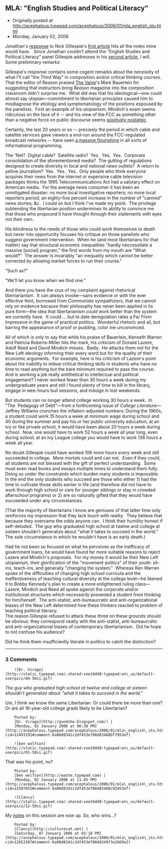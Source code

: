 ## MLA: "English Studies and Political Literacy"

 * Originally posted at http://acephalous.typepad.com/acephalous/2006/01/mla_english_stu.html
 * Monday, January 02, 2006



Jonathan's [response](http://www.thevalve.org/go/valve/article/nick\_gillespie\_goes\_to\_mla/) to Nick Gillespie's [first article](http://www.tcsdaily.com/article.aspx?id=122705A) hits all the notes mine would have.   Since Jonathan couldn't attend the "English Studies and Political Literacy" panel Gillespie addresses in his [second article](http://www.tcsdaily.com/article.aspx?id=122805B), I will.  Some preliminary remarks:

Gillespie's response contains some cogent remarks about the necessity of what I'll call "the Third Way" in composition and/or critical thinking courses.  That the editor of _Reason_ praised [The Valve](http://www.thevalve.org/)'s Mark Bauerlein for suggesting that instructors bring _Reason_ magazine into the composition classroom didn't surprise me.  What did was that his ideological—one could almost say utopian—commitment to libertarian principles caused him to misdiagnose the etiology and symptomatology of the positions espoused by the panelists.  First an example of his utopianism:
Mindich's exam seems
ridiculous on the face of it -- and his view of the FCC as something
other than a negative force on public discourse seems [positively nostalgic](http://www.reason.com/0503/cr.gg.who.shtml).

Certainly, the last 20 years or so -- precisely the period in which
cable and satellite services gave viewers a end-run around the
FCC-regulated broadcast networks -- have seen [a massive flourishing](http://www.reason.com/0401/fe.bc.domination.shtml) in all sorts of informational programming. 

The 'Net?  Digital cable?  Satellite radio?  Yes.  Yes.  Yes.  Corporate consolidation of the aforementioned media?  The gutting of regulations designed to create diversity in local and national news outlets?  A return to yellow journalism?  Yes.  Yes.  Yes.  Only people who think everyone acquires their news from the internet or expensive cable television packages thinks the 1995 Telecommunications Act had a salutary effect on American media.  For the average news consumer it has been an unmitigated disaster: no more local investigative reporters; no more local reporters period; an eighty-five percent increase in the number of "canned" news stories; &c.  I could on but I think I've made my point.  The privilege subtending the libertarian position undermines its ability to convince me that those who propound it have thought through their statements with eyes not their own. 

His blindness to the needs of those who could work themselves to death but never into opportunity focuses his critique on those panelists who suggest government intervention.  When he (and most libertarians for that matter) say that structural economic inequalities "hardly neccessitate a massive [social] program," the first words from my mouth are "What would?"  The answer is invariably "an inequality which cannot be better corrected by allowing market forces to run their course."

"Such as?"

"We'll let you know when we find one."

And there you have the crux of my complaint against rhetorical libertarianism.  It can always invoke—sans evidence or with the ever effective feint, borrowed from Communists sympathizers, that we cannot rely on evidence because their philosophy has never been applied in its pure form—the idea that libertarianism _could_ work better than the system we currently have.  It could ... but to date deregulation rates a Far From Impressive in the game of practical politics.  Wonderful rhetoric and all, but barring the appearance of proof or pudding, color me unconvinced.  

All of which is only to say that while his praise of Bauerlein, Kenneth Warren and Patricia Roberts-Miller hits the mark, his criticism of Donald Lazere, Adolf Reed and David Mindich misses.  Badly.  He attacks them not for the New Left ideology informing their every word but for the quality of their economic arguments.  For example, here is his criticism of Lazere's point about the inability to imbue critical thinking skills in students who have no time to read anything but the bare minimum required to pass the course:
And is working a job really antithetical to intellectual and political engagement? I never worked fewer than 30 hours a week during my undergraduate years and still I found plenty of time to kill in the library, engage in wee-hours bull sessions, and indulge in lost weekends.

But students can no longer attend college working 30 hours a week.  In "The  Pedagogy of Debt"—from a forthcoming issue of _College Literature_—Jeffrey Williams crunches the inflation-adjusted numbers:
During the 1960s, a student could work 15 hours a week at minimum wage during school and 40 during the summer and pay his or her public university education; at an Ivy or like private school, it would have been about 20 hours a week during school.  Now, one would have to work 52 hours a week all year long, even during school; at an Ivy League college you would have to work 136 hours a week all year.

No doubt Gillespie could have worked 106 more hours _every_ week and still succeeded in college.  Mere mortals could and can not.  Even if they could, all students are not blessed with the gift of perfect understanding.  Some must even read books and essays multiple times to understand them fully.  Doing so under the constraints which burden many students is impossible.  In the end the only students who succeed are those who either 1) had the time to cultivate those skills earlier in life (and therefore did not have to work through high school or care for younger siblings or stay in crowded afterschool programs) or 2) are so naturally gifted that they would have succeeded under any circumstances.  

(That the majority of libertarians I know are geniuses of that latter time only reinforces my impression that they lack touch with reality.  They believe that because they overcame the odds anyone can.  I think their humility honest if self-deluded.  The guy who graduated high school at twelve and college at sixteen shouldn't generalize about "what it takes to succeed in the world."  The sole circumstance in which he wouldn't have is an early death.)

Had he not been so focused on what he perceives as the inefficacy of government loans, he would have found far more suitable reasons to reject Lazere and Mindich's proposals.  For my money it would be their New Left utopianism, their glorification of the "movement politics" of their youth: sit-ins, teach-ins, and generally "changing the system."  Whereas Ken Warren spoke of the difficulties of changing high school curricula and the ineffectiveness of teaching cultural diversity at the college level—he likened it to Bobby Kennedy's plan to create a more enlightened ruling class—Lazere, Mindich and Reed all spoke against the corporate and/or institutional structures which _necessarily_ prevented a student from thinking for him/herself.  The anti-statist, anti-bureaucratic and anti-organizational biases of the New Left determined how these thinkers reacted to problem of teaching political literacy.    
The reason Gillespie refused to attack these three on these grounds should be obvious: they correspond neatly with the anti-statist, anti-bureaucratic and anti-organizational biases of contemporary libertarianism.  Did he hope to not confuse his audience?

Did he think them insufficiently literate in politics to catch the distinction?

		

* * *

### 3 Comments 

		

                
[]()

	

		![Dr. Virago](http://static.typepad.com/.shared:vee3ddd0:typepad:en\_us/default-userpics/04-50si.gif)
	

	

		

_The guy who graduated high school at twelve and college at sixteen shouldn't generalize about "what it takes to succeed in the world."_

Um, I think we know the same Libertarian.  Or could there be more than one?  Or are all 16-year-old college grads likely to be Libertarian?

	

		Posted by:
		[Dr. Virago](http://quodshe.blogspot.com/) |
		[Monday, 02 January 2006 at 06:38 PM](http://acephalous.typepad.com/acephalous/2006/01/mla\_english\_stu.html?cid=12493191#comment-6a00d8341c2df453ef00d83468bff953ef)

[]()

	

		![ben wolfson](http://static.typepad.com/.shared:vee3ddd0:typepad:en\_us/default-userpics/01-50si.gif)
	

	

		

That was his point, no?

	

		Posted by:
		[ben wolfson](http://waste.typepad.com) |
		[Monday, 02 January 2006 at 11:45 PM](http://acephalous.typepad.com/acephalous/2006/01/mla\_english\_stu.html?cid=12507652#comment-6a00d8341c2df453ef00d83468c92453ef)

[]()

	

		![Clancy](http://static.typepad.com/.shared:vee3ddd0:typepad:en\_us/default-userpics/12-50si.gif)
	

	

		

My [notes](http://culturecat.net/node/1006) on this session are now up. So, who wins...?

	

		Posted by:
		[Clancy](http://culturecat.net) |
		[Saturday, 07 January 2006 at 03:18 PM](http://acephalous.typepad.com/acephalous/2006/01/mla\_english\_stu.html?cid=12653307#comment-6a00d8341c2df453ef00d8349f3a2669e2)

		

        